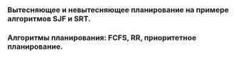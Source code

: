 ### Вытесняющее и невытесняющее планирование на примере алгоритмов SJF и SRT.

### Алгоритмы планирования: FCFS, RR, приоритетное планирование.
